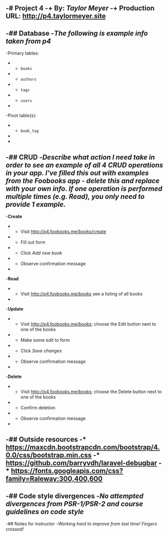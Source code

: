 -# Project 4
-+ By: *Taylor Meyer*
-+ Production URL: <http://p4.taylormeyer.site>
-
-## Database
-*The following is example info taken from p4*
-
-Primary tables:
-  + `books`
-  + `authors`
-  + `tags`
-  + `users`
-  
-Pivot table(s):
-  + `book_tag`
-
-
-## CRUD
-*Describe what action I need take in order to see an example of all 4 CRUD operations in your app. I've filled this out with examples from the Foobooks app - delete this and replace with your own info. If one operation is performed multiple times (e.g. Read), you only need to provide 1 example.*
-
-__Create__
-  + Visit <http://p4.foobooks.me/books/create>
-  + Fill out form
-  + Click *Add new book*
-  + Observe confirmation message
-  
-__Read__
-  + Visit <http://p4.foobooks.me/books> see a listing of all books
-  
-__Update__
-  + Visit <http://p4.foobooks.me/books>; choose the Edit button next to one of the books
-  + Make some edit to form
-  + Click *Save changes*
-  + Observe confirmation message
-  
-__Delete__
-  + Visit <http://p4.foobooks.me/books>; choose the Delete button next to one of the books
-  + Confirm deletion
-  + Observe confirmation message
-
-## Outside resources
-* https://maxcdn.bootstrapcdn.com/bootstrap/4.0.0/css/bootstrap.min.css
-* https://github.com/barryvdh/laravel-debugbar
-* https://fonts.googleapis.com/css?family=Raleway:300,400,600
-
-## Code style divergences
-*No attempted divergences from PSR-1/PSR-2 and course guidelines on code style*
-
-## Notes for instructor
-*Working hard to improve from last time! Fingers crossed!*
